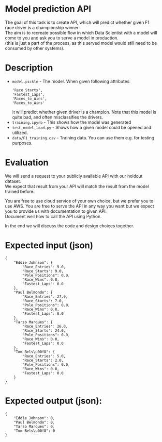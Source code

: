 # Model prediction API
The goal of this task is to create API, which will predict whether given F1 race driver is a championship winner.  
The aim is to recreate possible flow in which Data Scientist with a model will come to you and ask you to serve a model in production.  
(this is just a part of the process, as this served model would still need to be consumed by other systems).

# Description
- `model.pickle` - The model. When given following attributes:
    ```
    'Race_Starts',
    'Fastest_Laps',
    'Races_to_Wins',
    'Races_to_Wins'
    ```
    It will predict whether given driver is a champion.
    Note that this model is quite bad, and often misclassifies the drivers.
- `training.ipynb` - This shows how the model was generated
- `test_model_load.py` - Shows how a given model could be opened and utilized.
- `data/F1_training.csv` - Training data. You can use them e.g. for testing purposes.

# Evaluation

We will send a request to your publicly available API with our holdout dataset.  
We expect that result from your API will match the result from the model trained before.

You are free to use cloud service of your own choice, but we prefer you to use AWS.
You are free to serve the API in any way you want but we expect you to provide us with documentation to given API.  
Document well how to call the API using Python.

In the end we will discuss the code and design choices together.

# Expected input (json)
```
{
    "Eddie Johnson": {
        "Race_Entries": 9.0,
        "Race_Starts": 9.0,
        "Pole_Positions": 0.0,
        "Race_Wins": 0.0,
        "Fastest_Laps": 0.0
    },
    "Paul Belmondo": {
        "Race_Entries": 27.0,
        "Race_Starts": 7.0,
        "Pole_Positions": 0.0,
        "Race_Wins": 0.0,
        "Fastest_Laps": 0.0
    },
    "Tarso Marques": {
        "Race_Entries": 26.0,
        "Race_Starts": 24.0,
        "Pole_Positions": 0.0,
        "Race_Wins": 0.0,
        "Fastest_Laps": 0.0
    },
    "Tom Bels\u00f8": {
        "Race_Entries": 5.0,
        "Race_Starts": 2.0,
        "Pole_Positions": 0.0,
        "Race_Wins": 0.0,
        "Fastest_Laps": 0.0
    }
}
```

# Expected output (json):
```
{
    "Eddie Johnson": 0,
    "Paul Belmondo": 0,
    "Tarso Marques": 0,
    "Tom Bels\u00f8": 0
}
```